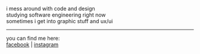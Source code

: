 i mess around with code and design  
studying software engineering right now  
sometimes i get into graphic stuff and ux/ui  

---

you can find me here:  
[facebook](https://www.facebook.com/bmargd) | [instagram](https://www.instagram.com/margadbt)
